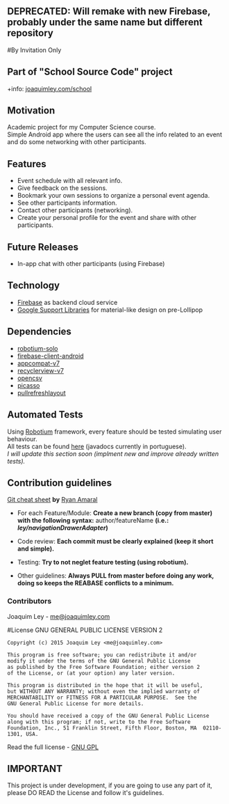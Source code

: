 ## DEPRECATED: Will remake with new Firebase, probably under the same name but different repository

#By Invitation Only

## Part of "**School Source Code**" project
+info: [joaquimley.com/school](http://www.joaquimley.com/school)

Motivation
----------
Academic project for my Computer Science course.  
Simple Android app where the users can see all the info related to an event and do some networking with other participants.

Features
--------
* Event schedule with all relevant info.
* Give feedback on the sessions.
* Bookmark your own sessions to organize a personal event agenda.
* See other participants information.
* Contact other participants (networking).
* Create your personal profile for the event and share with other participants.

Future Releases
---------------
* In-app chat with other participants (using Firebase)


Technology
----------
* [Firebase](https://www.firebase.com/) as backend cloud service
* [Google Support Libraries](https://developer.android.com/tools/support-library/features.html) for material-like design on pre-Lollipop

Dependencies
---------
* [robotium-solo](https://code.google.com/p/robotium/)
* [firebase-client-android](https://www.firebase.com/docs/android/quickstart.html)
* [appcompat-v7](http://android-developers.blogspot.pt/2014/10/appcompat-v21-material-design-for-pre.html)
* [recyclerview-v7](https://developer.android.com/tools/support-library/features.html)
* [opencsv](http://opencsv.sourceforge.net/)
* [picasso](http://square.github.io/picasso/)
* [pullrefreshlayout](https://github.com/baoyongzhang/android-PullRefreshLayout)

Automated Tests
---------------
Using [Robotium](https://code.google.com/p/robotium/) framework, every feature should be tested simulating user behaviour.  
All tests can be found [here](../master/app/src/androidTest/java/com/joaquimley/byinvitationonly) (javadocs currently in portuguese).  
*I will update this section soon (implment new and improve already written tests).*

Contribution guidelines
-----------------------
[Git cheat sheet](http://tinyurl.com/mslxyyt) **by** [Ryan Amaral](https://github.com/ryanamaral)

* For each Feature/Module: **Create a new branch (copy from master) with the following syntax:** author/featureName **(i.e.: *ley/navigationDrawerAdapter*)**

* Code review: **Each commit must be clearly explained (keep it short and simple).**

* Testing: **Try to not neglet feature testing (using robotium).**

* Other guidelines: **Always PULL from master before doing any work, doing so keeps the REABASE conflicts to a minimum.**

### Contributors
Joaquim Ley - <me@joaquimley.com>

#License
    GNU GENERAL PUBLIC LICENSE VERSION 2

    Copyright (c) 2015 Joaquim Ley <me@joaquimley.com>

    This program is free software; you can redistribute it and/or
    modify it under the terms of the GNU General Public License
    as published by the Free Software Foundation; either version 2
    of the License, or (at your option) any later version.

    This program is distributed in the hope that it will be useful,
    but WITHOUT ANY WARRANTY; without even the implied warranty of
    MERCHANTABILITY or FITNESS FOR A PARTICULAR PURPOSE.  See the
    GNU General Public License for more details.

    You should have received a copy of the GNU General Public License
    along with this program; if not, write to the Free Software
    Foundation, Inc., 51 Franklin Street, Fifth Floor, Boston, MA  02110-1301, USA.
Read the full license - [GNU GPL](../master/LICENSE.md)

## IMPORTANT
This project is under development, if you are going to use any part of it, please DO READ the License and follow it's guidelines.
